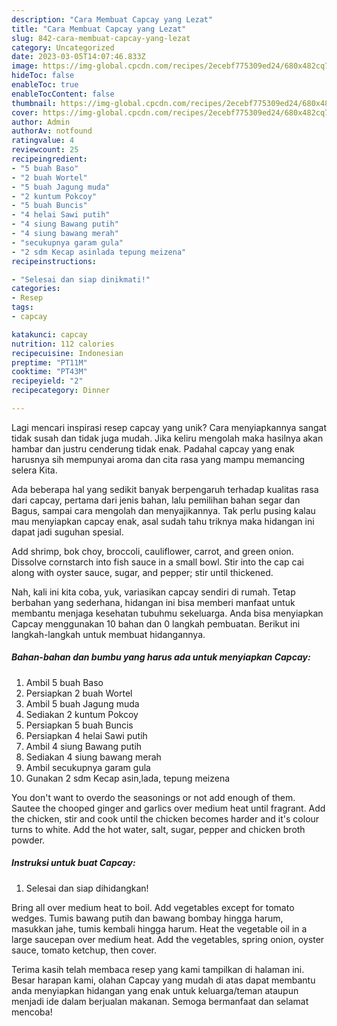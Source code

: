 ```yaml
---
description: "Cara Membuat Capcay yang Lezat"
title: "Cara Membuat Capcay yang Lezat"
slug: 842-cara-membuat-capcay-yang-lezat
category: Uncategorized
date: 2023-03-05T14:07:46.833Z
image: https://img-global.cpcdn.com/recipes/2ecebf775309ed24/680x482cq70/capcay-foto-resep-utama.jpg
hideToc: false
enableToc: true
enableTocContent: false
thumbnail: https://img-global.cpcdn.com/recipes/2ecebf775309ed24/680x482cq70/capcay-foto-resep-utama.jpg
cover: https://img-global.cpcdn.com/recipes/2ecebf775309ed24/680x482cq70/capcay-foto-resep-utama.jpg
author: Admin
authorAv: notfound
ratingvalue: 4
reviewcount: 25
recipeingredient:
- "5 buah Baso"
- "2 buah Wortel"
- "5 buah Jagung muda"
- "2 kuntum Pokcoy"
- "5 buah Buncis"
- "4 helai Sawi putih"
- "4 siung Bawang putih"
- "4 siung bawang merah"
- "secukupnya garam gula"
- "2 sdm Kecap asinlada tepung meizena"
recipeinstructions:

- "Selesai dan siap dinikmati!"
categories:
- Resep
tags:
- capcay

katakunci: capcay 
nutrition: 112 calories
recipecuisine: Indonesian
preptime: "PT11M"
cooktime: "PT43M"
recipeyield: "2"
recipecategory: Dinner

---
```





Lagi mencari inspirasi resep capcay yang unik? Cara menyiapkannya sangat tidak susah dan tidak juga mudah. Jika keliru mengolah maka hasilnya akan hambar dan justru cenderung tidak enak. Padahal capcay yang enak harusnya sih mempunyai aroma dan cita rasa yang mampu memancing selera Kita.





Ada beberapa hal yang sedikit banyak berpengaruh terhadap kualitas rasa dari capcay, pertama dari jenis bahan, lalu pemilihan bahan segar dan Bagus, sampai cara mengolah dan menyajikannya. Tak perlu pusing kalau mau menyiapkan capcay enak,      asal sudah tahu triknya maka hidangan ini dapat jadi suguhan spesial.














Add shrimp, bok choy, broccoli, cauliflower, carrot, and green onion. Dissolve cornstarch into fish sauce in a small bowl. Stir into the cap cai along with oyster sauce, sugar, and pepper; stir until thickened.






Nah, kali ini kita coba, yuk, variasikan capcay sendiri di rumah. Tetap berbahan yang sederhana, hidangan ini bisa memberi manfaat untuk membantu menjaga kesehatan tubuhmu sekeluarga. Anda bisa menyiapkan Capcay menggunakan 10 bahan dan 0 langkah pembuatan. Berikut ini langkah-langkah untuk membuat hidangannya.

<!--inarticleads1-->

##### Bahan-bahan dan bumbu yang harus ada untuk menyiapkan Capcay:

1. Ambil 5 buah Baso
1. Persiapkan 2 buah Wortel
1. Ambil 5 buah Jagung muda
1. Sediakan 2 kuntum Pokcoy
1. Persiapkan 5 buah Buncis
1. Persiapkan 4 helai Sawi putih
1. Ambil 4 siung Bawang putih
1. Sediakan 4 siung bawang merah
1. Ambil secukupnya garam gula
1. Gunakan 2 sdm Kecap asin,lada, tepung meizena


You don&#39;t want to overdo the seasonings or not add enough of them. Sautee the chooped ginger and garlics over medium heat until fragrant. Add the chicken, stir and cook until the chicken becomes harder and it&#39;s colour turns to white. Add the hot water, salt, sugar, pepper and chicken broth powder. 

<!--inarticleads2-->

##### Instruksi untuk buat Capcay:


1. Selesai dan siap dihidangkan!

Bring all over medium heat to boil. Add vegetables except for tomato wedges. Tumis bawang putih dan bawang bombay hingga harum, masukkan jahe, tumis kembali hingga harum. Heat the vegetable oil in a large saucepan over medium heat. Add the vegetables, spring onion, oyster sauce, tomato ketchup, then cover. 

Terima kasih telah membaca resep yang kami tampilkan di halaman ini. Besar harapan kami, olahan Capcay yang mudah di atas dapat membantu anda menyiapkan hidangan yang enak untuk keluarga/teman ataupun menjadi ide dalam berjualan makanan. Semoga bermanfaat dan selamat mencoba!
